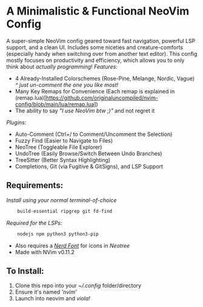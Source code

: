 # A Minimalistic & Functional NeoVim Config
A super-simple NeoVim config geared toward fast navigation, powerful LSP support, and a clean UI.
Includes some niceties and creature-comforts (especially handy when switching over from another text editor). This config mostly focuses on productivity and efficiency, which allows you to only think about _actually programming_!
_Features:_

- 4 Already-Installed Colorschemes (Rose-Pine, Melange, Nordic, Vague)
    _^ just un-comment the one you like most!_
- Many Key Remaps for Convenience (Each remap is explained in (remap.lua)[https://github.com/originaluncompiled/nvim-config/blob/main/lua/remap.lua])
- The ability to say _"I use NeoVim btw ;)"_ and not regret it

_Plugins:_

- Auto-Comment (Ctrl+/ to Comment/Uncomment the Selection)
- Fuzzy Find (Easier to Navigate to Files)
- NeoTree (Toggleable File Explorer)
- UndoTree (Easily Browse/Switch Between Undo Branches)
- TreeSitter (Better Syntax Highlighting)
- Completions, Git (via Fugitive & GitSigns), and LSP Support

## Requirements:
_Install using your normal terminal-of-choice_

```bash
    build-essential ripgrep git fd-find
```

_Required for the LSPs:_

```bash
    nodejs npm python3 python3-pip
```

- Also requires a [_Nerd Font_](https://www.nerdfonts.com/) for icons in _Neotree_
- Made with NVim v0.11.2

## To Install:

1. Clone this repo into your _~/.config_ folder/directory
2. Ensure it's named _'nvim'_
3. Launch into neovim and _viola!_

